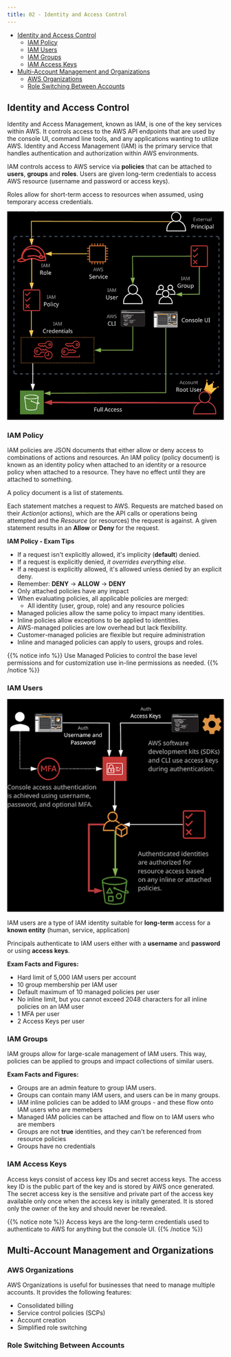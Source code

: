 ```yaml
---
title: 02 - Identity and Access Control
---
```


- [Identity and Access Control](#identity-and-access-control)
  - [IAM Policy](#iam-policy)
  - [IAM Users](#iam-users)
  - [IAM Groups](#iam-groups)
  - [IAM Access Keys](#iam-access-keys)
- [Multi-Account Management and Organizations](#multi-account-management-and-organizations)
  - [AWS Organizations](#aws-organizations)
  - [Role Switching Between Accounts](#role-switching-between-accounts)

## Identity and Access Control

Identity and Access Management, known as IAM, is one of the key services within AWS. It controls access to the AWS API endpoints that are used by the console UI, command line tools, and any applications wanting to utilize AWS. Identity and Access Management (IAM) is the primary service that handles authentication and authorization within AWS environments.

IAM controls access to AWS service via **policies** that can be attached to **users**, **groups** and **roles**. Users are given long-term credentials to access AWS resource (username and password or access keys).

Roles allow for short-term access to resources when assumed, using temporary access credentials.

![Identity And Access Management](/images/AWS_Certified_Solutions_Architect/IAM.jpg)

### IAM Policy

IAM policies are JSON documents that either allow or deny access to combinations of actions and resources. An IAM policy (policy document) is known as an identity policy when attached to an identity or a resource policy when attached to a resource. They have no effect until they are attached to something.

A policy document is a list of statements.

Each statement matches a request to AWS. Requests are matched based on their *Action*(or actions), which are the API calls or operations being attempted and the *Resource* (or resources) the request is against. A given statement results in an **Allow** or **Deny** for the request.

**IAM Policy - Exam Tips**

* If a request isn't explicitly allowed, it's implicity (**default**) denied.
* If a request is explicitly denied, *it overrides everything else*.
* If a request is explicitly allowed, it's allowed unless denied by an explicit deny.
* Remember: **DENY** -> **ALLOW** -> **DENY**
* Only attached policies have any impact
* When evaluating policies, all applicable policies are merged:
  * All identity (user, group, role) and any resource policies
* Managed policies allow the same policy to impact many identities.
* Inline policies allow exceptions to be applied to identities.
* AWS-managed policies are low overhead but lack flexibility.
* Customer-managed policies are flexible but require administration
* Inline and managed policies can apply to users, groups and roles.

{{% notice info %}}
Use Managed Policies to control the base level permissions and for customization use in-line permissions as needed.
{{% /notice %}}

### IAM Users

![Identity And Access Management - Users](/images/AWS_Certified_Solutions_Architect/IAM_Users.jpg)

IAM users are a type of IAM identity suitable for **long-term** access for a **known entity** (human, service, application)

Principals authenticate to IAM users either with a **username** and **password** or using **access keys**.

**Exam Facts and Figures:**

* Hard limit of 5,000 IAM users per account
* 10 group membership per IAM user
* Default maximum of 10 managed policies per user
* No inline limit, but you cannot exceed 2048 characters for all inline policies on an IAM user
* 1 MFA per user
* 2 Access Keys per user

### IAM Groups

IAM groups allow for large-scale management of IAM users. This way, policies can be applied to groups and impact collections of similar users.

**Exam Facts and Figures:**

* Groups are an admin feature to group IAM users.
* Groups can contain many IAM users, and users can be in many groups.
* IAM inline policies can be added to IAM groups - and these flow onto IAM users who are memebers
* Managed IAM policies can be attached and flow on to IAM users who are members
* Groups are not **true** identities, and they can't be referenced from resource policies
* Groups have no credentials

### IAM Access Keys

Access keys consist of access key IDs and secret access keys. The access key ID is the public part of the key and is stored by AWS once generated. The secret access key is the sensitive and private part of the access key available only once when the access key is initally generated. It is stored only the owner of the key and should never be revealed.

{{% notice note %}}
Access keys are the long-term credentials used to authenticate to AWS for anything but the console UI.
{{% /notice %}}

## Multi-Account Management and Organizations

### AWS Organizations

AWS Organizations is useful for businesses that need to manage multiple accounts. It provides the following features:

* Consolidated billing
* Service control policies (SCPs)
* Account creation
* Simplified role switching

### Role Switching Between Accounts

